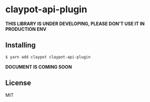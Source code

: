 # claypot-api-plugin

**THIS LIBRARY IS UNDER DEVELOPING, PLEASE DON'T USE IT IN PRODUCTION ENV**

## Installing

```bash
$ yarn add claypot claypot-api-plugin
```

**DOCUMENT IS COMING SOON**

## License

MIT
